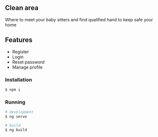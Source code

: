 ## Clean area

Where to meet your baby sitters and find qualified hand to keep safe your home

## Features

- Register
- Login
- Reset password
- Manage profile

### Installation

```bash
$ npm i
```

### Running

```bash
# development
$ ng serve

# build
$ ng build
```
